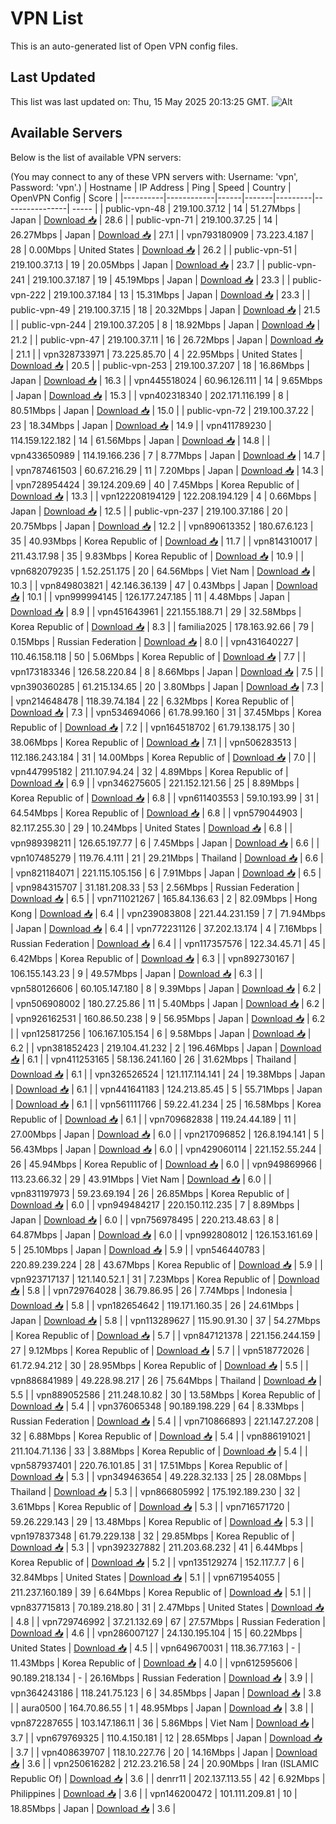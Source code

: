 # VPN List

This is an auto-generated list of Open VPN config files.

## Last Updated

This list was last updated on: Thu, 15 May 2025 20:13:25 GMT.
![Alt](https://repobeats.axiom.co/api/embed/186b98318ef1479477931607c1ad7d823f12451f.svg "Repobeats analytics image")

## Available Servers

Below is the list of available VPN servers:

(You may connect to any of these VPN servers with: Username: 'vpn', Password: 'vpn'.)
| Hostname | IP Address | Ping | Speed | Country | OpenVPN Config | Score |
|----------|------------|------|-------|---------|----------------| ----- |
| public-vpn-48 | 219.100.37.12 | 14 | 51.27Mbps | Japan | [Download 📥](./configs/server_0_JP.ovpn) | 28.6 |
| public-vpn-71 | 219.100.37.25 | 14 | 26.27Mbps | Japan | [Download 📥](./configs/server_1_JP.ovpn) | 27.1 |
| vpn793180909 | 73.223.4.187 | 28 | 0.00Mbps | United States | [Download 📥](./configs/server_2_US.ovpn) | 26.2 |
| public-vpn-51 | 219.100.37.13 | 19 | 20.05Mbps | Japan | [Download 📥](./configs/server_3_JP.ovpn) | 23.7 |
| public-vpn-241 | 219.100.37.187 | 19 | 45.19Mbps | Japan | [Download 📥](./configs/server_4_JP.ovpn) | 23.3 |
| public-vpn-222 | 219.100.37.184 | 13 | 15.31Mbps | Japan | [Download 📥](./configs/server_5_JP.ovpn) | 23.3 |
| public-vpn-49 | 219.100.37.15 | 18 | 20.32Mbps | Japan | [Download 📥](./configs/server_6_JP.ovpn) | 21.5 |
| public-vpn-244 | 219.100.37.205 | 8 | 18.92Mbps | Japan | [Download 📥](./configs/server_7_JP.ovpn) | 21.2 |
| public-vpn-47 | 219.100.37.11 | 16 | 26.72Mbps | Japan | [Download 📥](./configs/server_8_JP.ovpn) | 21.1 |
| vpn328733971 | 73.225.85.70 | 4 | 22.95Mbps | United States | [Download 📥](./configs/server_9_US.ovpn) | 20.5 |
| public-vpn-253 | 219.100.37.207 | 18 | 16.86Mbps | Japan | [Download 📥](./configs/server_10_JP.ovpn) | 16.3 |
| vpn445518024 | 60.96.126.111 | 14 | 9.65Mbps | Japan | [Download 📥](./configs/server_11_JP.ovpn) | 15.3 |
| vpn402318340 | 202.171.116.199 | 8 | 80.51Mbps | Japan | [Download 📥](./configs/server_12_JP.ovpn) | 15.0 |
| public-vpn-72 | 219.100.37.22 | 23 | 18.34Mbps | Japan | [Download 📥](./configs/server_13_JP.ovpn) | 14.9 |
| vpn411789230 | 114.159.122.182 | 14 | 61.56Mbps | Japan | [Download 📥](./configs/server_14_JP.ovpn) | 14.8 |
| vpn433650989 | 114.19.166.236 | 7 | 8.77Mbps | Japan | [Download 📥](./configs/server_15_JP.ovpn) | 14.7 |
| vpn787461503 | 60.67.216.29 | 11 | 7.20Mbps | Japan | [Download 📥](./configs/server_16_JP.ovpn) | 14.3 |
| vpn728954424 | 39.124.209.69 | 40 | 7.45Mbps | Korea Republic of | [Download 📥](./configs/server_17_KR.ovpn) | 13.3 |
| vpn122208194129 | 122.208.194.129 | 4 | 0.66Mbps | Japan | [Download 📥](./configs/server_18_JP.ovpn) | 12.5 |
| public-vpn-237 | 219.100.37.186 | 20 | 20.75Mbps | Japan | [Download 📥](./configs/server_19_JP.ovpn) | 12.2 |
| vpn890613352 | 180.67.6.123 | 35 | 40.93Mbps | Korea Republic of | [Download 📥](./configs/server_20_KR.ovpn) | 11.7 |
| vpn814310017 | 211.43.17.98 | 35 | 9.83Mbps | Korea Republic of | [Download 📥](./configs/server_21_KR.ovpn) | 10.9 |
| vpn682079235 | 1.52.251.175 | 20 | 64.56Mbps | Viet Nam | [Download 📥](./configs/server_22_VN.ovpn) | 10.3 |
| vpn849803821 | 42.146.36.139 | 47 | 0.43Mbps | Japan | [Download 📥](./configs/server_23_JP.ovpn) | 10.1 |
| vpn999994145 | 126.177.247.185 | 11 | 4.48Mbps | Japan | [Download 📥](./configs/server_24_JP.ovpn) | 8.9 |
| vpn451643961 | 221.155.188.71 | 29 | 32.58Mbps | Korea Republic of | [Download 📥](./configs/server_25_KR.ovpn) | 8.3 |
| familia2025 | 178.163.92.66 | 79 | 0.15Mbps | Russian Federation | [Download 📥](./configs/server_26_RU.ovpn) | 8.0 |
| vpn431640227 | 110.46.158.118 | 50 | 5.06Mbps | Korea Republic of | [Download 📥](./configs/server_27_KR.ovpn) | 7.7 |
| vpn173183346 | 126.58.220.84 | 8 | 8.66Mbps | Japan | [Download 📥](./configs/server_28_JP.ovpn) | 7.5 |
| vpn390360285 | 61.215.134.65 | 20 | 3.80Mbps | Japan | [Download 📥](./configs/server_29_JP.ovpn) | 7.3 |
| vpn214648478 | 118.39.74.184 | 22 | 6.32Mbps | Korea Republic of | [Download 📥](./configs/server_30_KR.ovpn) | 7.3 |
| vpn534694066 | 61.78.99.160 | 31 | 37.45Mbps | Korea Republic of | [Download 📥](./configs/server_31_KR.ovpn) | 7.2 |
| vpn164518702 | 61.79.138.175 | 30 | 38.06Mbps | Korea Republic of | [Download 📥](./configs/server_32_KR.ovpn) | 7.1 |
| vpn506283513 | 112.186.243.184 | 31 | 14.00Mbps | Korea Republic of | [Download 📥](./configs/server_33_KR.ovpn) | 7.0 |
| vpn447995182 | 211.107.94.24 | 32 | 4.89Mbps | Korea Republic of | [Download 📥](./configs/server_34_KR.ovpn) | 6.9 |
| vpn346275605 | 221.152.121.56 | 25 | 8.89Mbps | Korea Republic of | [Download 📥](./configs/server_35_KR.ovpn) | 6.8 |
| vpn611403553 | 59.10.193.99 | 31 | 64.54Mbps | Korea Republic of | [Download 📥](./configs/server_36_KR.ovpn) | 6.8 |
| vpn579044903 | 82.117.255.30 | 29 | 10.24Mbps | United States | [Download 📥](./configs/server_37_US.ovpn) | 6.8 |
| vpn989398211 | 126.65.197.77 | 6 | 7.45Mbps | Japan | [Download 📥](./configs/server_38_JP.ovpn) | 6.6 |
| vpn107485279 | 119.76.4.111 | 21 | 29.21Mbps | Thailand | [Download 📥](./configs/server_39_TH.ovpn) | 6.6 |
| vpn821184071 | 221.115.105.156 | 6 | 7.91Mbps | Japan | [Download 📥](./configs/server_40_JP.ovpn) | 6.5 |
| vpn984315707 | 31.181.208.33 | 53 | 2.56Mbps | Russian Federation | [Download 📥](./configs/server_41_RU.ovpn) | 6.5 |
| vpn711021267 | 165.84.136.63 | 2 | 82.09Mbps | Hong Kong | [Download 📥](./configs/server_42_HK.ovpn) | 6.4 |
| vpn239083808 | 221.44.231.159 | 7 | 71.94Mbps | Japan | [Download 📥](./configs/server_43_JP.ovpn) | 6.4 |
| vpn772231126 | 37.202.13.174 | 4 | 7.16Mbps | Russian Federation | [Download 📥](./configs/server_44_RU.ovpn) | 6.4 |
| vpn117357576 | 122.34.45.71 | 45 | 6.42Mbps | Korea Republic of | [Download 📥](./configs/server_45_KR.ovpn) | 6.3 |
| vpn892730167 | 106.155.143.23 | 9 | 49.57Mbps | Japan | [Download 📥](./configs/server_46_JP.ovpn) | 6.3 |
| vpn580126606 | 60.105.147.180 | 8 | 9.39Mbps | Japan | [Download 📥](./configs/server_47_JP.ovpn) | 6.2 |
| vpn506908002 | 180.27.25.86 | 11 | 5.40Mbps | Japan | [Download 📥](./configs/server_48_JP.ovpn) | 6.2 |
| vpn926162531 | 160.86.50.238 | 9 | 56.95Mbps | Japan | [Download 📥](./configs/server_49_JP.ovpn) | 6.2 |
| vpn125817256 | 106.167.105.154 | 6 | 9.58Mbps | Japan | [Download 📥](./configs/server_50_JP.ovpn) | 6.2 |
| vpn381852423 | 219.104.41.232 | 2 | 196.46Mbps | Japan | [Download 📥](./configs/server_51_JP.ovpn) | 6.1 |
| vpn411253165 | 58.136.241.160 | 26 | 31.62Mbps | Thailand | [Download 📥](./configs/server_52_TH.ovpn) | 6.1 |
| vpn326526524 | 121.117.114.141 | 24 | 19.38Mbps | Japan | [Download 📥](./configs/server_53_JP.ovpn) | 6.1 |
| vpn441641183 | 124.213.85.45 | 5 | 55.71Mbps | Japan | [Download 📥](./configs/server_54_JP.ovpn) | 6.1 |
| vpn561111766 | 59.22.41.234 | 25 | 16.58Mbps | Korea Republic of | [Download 📥](./configs/server_55_KR.ovpn) | 6.1 |
| vpn709682838 | 119.24.44.189 | 11 | 27.00Mbps | Japan | [Download 📥](./configs/server_56_JP.ovpn) | 6.0 |
| vpn217096852 | 126.8.194.141 | 5 | 56.43Mbps | Japan | [Download 📥](./configs/server_57_JP.ovpn) | 6.0 |
| vpn429060114 | 221.152.55.244 | 26 | 45.94Mbps | Korea Republic of | [Download 📥](./configs/server_58_KR.ovpn) | 6.0 |
| vpn949869966 | 113.23.66.32 | 29 | 43.91Mbps | Viet Nam | [Download 📥](./configs/server_59_VN.ovpn) | 6.0 |
| vpn831197973 | 59.23.69.194 | 26 | 26.85Mbps | Korea Republic of | [Download 📥](./configs/server_60_KR.ovpn) | 6.0 |
| vpn949484217 | 220.150.112.235 | 7 | 8.89Mbps | Japan | [Download 📥](./configs/server_61_JP.ovpn) | 6.0 |
| vpn756978495 | 220.213.48.63 | 8 | 64.87Mbps | Japan | [Download 📥](./configs/server_62_JP.ovpn) | 6.0 |
| vpn992808012 | 126.153.161.69 | 5 | 25.10Mbps | Japan | [Download 📥](./configs/server_63_JP.ovpn) | 5.9 |
| vpn546440783 | 220.89.239.224 | 28 | 43.67Mbps | Korea Republic of | [Download 📥](./configs/server_64_KR.ovpn) | 5.9 |
| vpn923717137 | 121.140.52.1 | 31 | 7.23Mbps | Korea Republic of | [Download 📥](./configs/server_65_KR.ovpn) | 5.8 |
| vpn729764028 | 36.79.86.95 | 26 | 7.74Mbps | Indonesia | [Download 📥](./configs/server_66_ID.ovpn) | 5.8 |
| vpn182654642 | 119.171.160.35 | 26 | 24.61Mbps | Japan | [Download 📥](./configs/server_67_JP.ovpn) | 5.8 |
| vpn113289627 | 115.90.91.30 | 37 | 54.27Mbps | Korea Republic of | [Download 📥](./configs/server_68_KR.ovpn) | 5.7 |
| vpn847121378 | 221.156.244.159 | 27 | 9.12Mbps | Korea Republic of | [Download 📥](./configs/server_69_KR.ovpn) | 5.7 |
| vpn518772026 | 61.72.94.212 | 30 | 28.95Mbps | Korea Republic of | [Download 📥](./configs/server_70_KR.ovpn) | 5.5 |
| vpn886841989 | 49.228.98.217 | 26 | 75.64Mbps | Thailand | [Download 📥](./configs/server_71_TH.ovpn) | 5.5 |
| vpn889052586 | 211.248.10.82 | 30 | 13.58Mbps | Korea Republic of | [Download 📥](./configs/server_72_KR.ovpn) | 5.4 |
| vpn376065348 | 90.189.198.229 | 64 | 8.33Mbps | Russian Federation | [Download 📥](./configs/server_73_RU.ovpn) | 5.4 |
| vpn710866893 | 221.147.27.208 | 32 | 6.88Mbps | Korea Republic of | [Download 📥](./configs/server_74_KR.ovpn) | 5.4 |
| vpn886191021 | 211.104.71.136 | 33 | 3.88Mbps | Korea Republic of | [Download 📥](./configs/server_75_KR.ovpn) | 5.4 |
| vpn587937401 | 220.76.101.85 | 31 | 17.51Mbps | Korea Republic of | [Download 📥](./configs/server_76_KR.ovpn) | 5.3 |
| vpn349463654 | 49.228.32.133 | 25 | 28.08Mbps | Thailand | [Download 📥](./configs/server_77_TH.ovpn) | 5.3 |
| vpn866805992 | 175.192.189.230 | 32 | 3.61Mbps | Korea Republic of | [Download 📥](./configs/server_78_KR.ovpn) | 5.3 |
| vpn716571720 | 59.26.229.143 | 29 | 13.48Mbps | Korea Republic of | [Download 📥](./configs/server_79_KR.ovpn) | 5.3 |
| vpn197837348 | 61.79.229.138 | 32 | 29.85Mbps | Korea Republic of | [Download 📥](./configs/server_80_KR.ovpn) | 5.3 |
| vpn392327882 | 211.203.68.232 | 41 | 6.44Mbps | Korea Republic of | [Download 📥](./configs/server_81_KR.ovpn) | 5.2 |
| vpn135129274 | 152.117.7.7 | 6 | 32.84Mbps | United States | [Download 📥](./configs/server_82_US.ovpn) | 5.1 |
| vpn671954055 | 211.237.160.189 | 39 | 6.64Mbps | Korea Republic of | [Download 📥](./configs/server_83_KR.ovpn) | 5.1 |
| vpn837715813 | 70.189.218.80 | 31 | 2.47Mbps | United States | [Download 📥](./configs/server_84_US.ovpn) | 4.8 |
| vpn729746992 | 37.21.132.69 | 67 | 27.57Mbps | Russian Federation | [Download 📥](./configs/server_85_RU.ovpn) | 4.6 |
| vpn286007127 | 24.130.195.104 | 15 | 60.22Mbps | United States | [Download 📥](./configs/server_86_US.ovpn) | 4.5 |
| vpn649670031 | 118.36.77.163 | - | 11.43Mbps | Korea Republic of | [Download 📥](./configs/server_87_KR.ovpn) | 4.0 |
| vpn612595606 | 90.189.218.134 | - | 26.16Mbps | Russian Federation | [Download 📥](./configs/server_88_RU.ovpn) | 3.9 |
| vpn364243186 | 118.241.75.123 | 6 | 34.85Mbps | Japan | [Download 📥](./configs/server_89_JP.ovpn) | 3.8 |
| aura0500 | 164.70.86.55 | 1 | 48.95Mbps | Japan | [Download 📥](./configs/server_90_JP.ovpn) | 3.8 |
| vpn872287655 | 103.147.186.11 | 36 | 5.86Mbps | Viet Nam | [Download 📥](./configs/server_91_VN.ovpn) | 3.7 |
| vpn679769325 | 110.4.150.181 | 12 | 28.65Mbps | Japan | [Download 📥](./configs/server_92_JP.ovpn) | 3.7 |
| vpn408639707 | 118.10.227.76 | 20 | 14.16Mbps | Japan | [Download 📥](./configs/server_93_JP.ovpn) | 3.6 |
| vpn250616282 | 212.23.216.58 | 24 | 20.90Mbps | Iran (ISLAMIC Republic Of) | [Download 📥](./configs/server_94_IR.ovpn) | 3.6 |
| denrr11 | 202.137.113.55 | 42 | 6.92Mbps | Philippines | [Download 📥](./configs/server_95_PH.ovpn) | 3.6 |
| vpn146200472 | 101.111.209.81 | 10 | 18.85Mbps | Japan | [Download 📥](./configs/server_96_JP.ovpn) | 3.6 |
